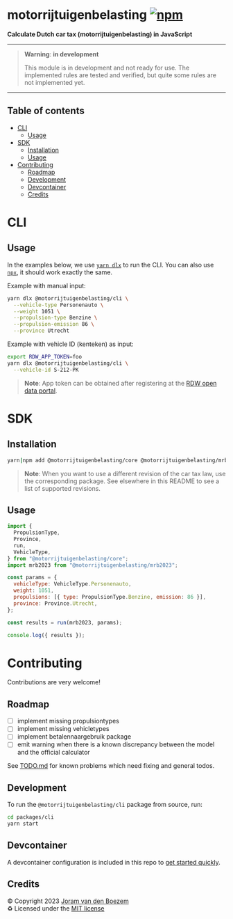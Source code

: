 # motorrijtuigenbelasting [![npm](https://img.shields.io/npm/v/@motorrijtuigenbelasting/cli)](https://www.npmjs.com/package/@motorrijtuigenbelasting/cli)

**Calculate Dutch car tax (motorrijtuigenbelasting) in JavaScript**

---

> **Warning**: **in development**
>
> This module is in development and not ready for use. The implemented rules are
> tested and verified, but quite some rules are not implemented yet.

---

## Table of contents

<!-- START doctoc generated TOC please keep comment here to allow auto update -->
<!-- DON'T EDIT THIS SECTION, INSTEAD RE-RUN doctoc TO UPDATE -->

- [CLI](#cli)
  - [Usage](#usage)
- [SDK](#sdk)
  - [Installation](#installation)
  - [Usage](#usage-1)
- [Contributing](#contributing)
  - [Roadmap](#roadmap)
  - [Development](#development)
  - [Devcontainer](#devcontainer)
  - [Credits](#credits)

<!-- END doctoc generated TOC please keep comment here to allow auto update -->

# CLI

## Usage

In the examples below, we use [`yarn dlx`](https://yarnpkg.com/cli/dlx) to run
the CLI. You can also use [`npx`](https://docs.npmjs.com/cli/v9/commands/npx),
it should work exactly the same.

Example with manual input:

```bash
yarn dlx @motorrijtuigenbelasting/cli \
  --vehicle-type Personenauto \
  --weight 1051 \
  --propulsion-type Benzine \
  --propulsion-emission 86 \
  --province Utrecht
```

Example with vehicle ID (kenteken) as input:

```bash
export RDW_APP_TOKEN=foo
yarn dlx @motorrijtuigenbelasting/cli \
  --vehicle-id S-212-PK
```

> **Note**: App token can be obtained after registering at the
> [RDW open data portal](https://opendata.rdw.nl/signup).

# SDK

## Installation

```bash
yarn|npm add @motorrijtuigenbelasting/core @motorrijtuigenbelasting/mrb2023
```

> **Note**: When you want to use a different revision of the car tax law, use
> the corresponding package. See elsewhere in this README to see a list of
> supported revisions.

## Usage

```js
import {
  PropulsionType,
  Province,
  run,
  VehicleType,
} from "@motorrijtuigenbelasting/core";
import mrb2023 from "@motorrijtuigenbelasting/mrb2023";

const params = {
  vehicleType: VehicleType.Personenauto,
  weight: 1051,
  propulsions: [{ type: PropulsionType.Benzine, emission: 86 }],
  province: Province.Utrecht,
};

const results = run(mrb2023, params);

console.log({ results });
```

# Contributing

Contributions are very welcome!

## Roadmap

- [ ] implement missing propulsiontypes
- [ ] implement missing vehicletypes
- [ ] implement betalennaargebruik package
- [ ] emit warning when there is a known discrepancy between the model and the
      official calculator

See [TODO.md](TODO.md) for known problems which need fixing and general todos.

## Development

To run the `@motorrijtuigenbelasting/cli` package from source, run:

```bash
cd packages/cli
yarn start
```

## Devcontainer

A devcontainer configuration is included in this repo to
[get started quickly](https://code.visualstudio.com/docs/remote/containers#_quick-start-open-an-existing-folder-in-a-container).

## Credits

©️ Copyright 2023 [Joram van den Boezem](https://joram.dev)  
♻️ Licensed under the [MIT license](LICENSE)
